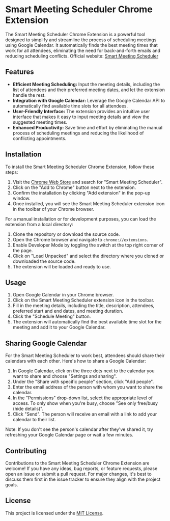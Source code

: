 # Smart Meeting Scheduler Chrome Extension

The Smart Meeting Scheduler Chrome Extension is a powerful tool designed to simplify and streamline the process of scheduling meetings using Google Calendar. It automatically finds the best meeting times that work for all attendees, eliminating the need for back-and-forth emails and reducing scheduling conflicts.
Official website: [Smart Meeting Scheduler](https://smartmeetingscheduler.site)

## Features

- **Efficient Meeting Scheduling:** Input the meeting details, including the list of attendees and their preferred meeting dates, and let the extension handle the rest.
- **Integration with Google Calendar:** Leverage the Google Calendar API to automatically find available time slots for all attendees.
- **User-Friendly Interface:** The extension provides an intuitive user interface that makes it easy to input meeting details and view the suggested meeting times.
- **Enhanced Productivity:** Save time and effort by eliminating the manual process of scheduling meetings and reducing the likelihood of conflicting appointments.

## Installation

To install the Smart Meeting Scheduler Chrome Extension, follow these steps:

1. Visit the [Chrome Web Store](https://chrome.google.com/webstore) and search for "Smart Meeting Scheduler".
2. Click on the "Add to Chrome" button next to the extension.
3. Confirm the installation by clicking "Add extension" in the pop-up window.
4. Once installed, you will see the Smart Meeting Scheduler extension icon in the toolbar of your Chrome browser.

For a manual installation or for development purposes, you can load the extension from a local directory:

1. Clone the repository or download the source code.
2. Open the Chrome browser and navigate to `chrome://extensions`.
3. Enable Developer Mode by toggling the switch at the top right corner of the page.
4. Click on "Load Unpacked" and select the directory where you cloned or downloaded the source code.
5. The extension will be loaded and ready to use.

## Usage

1. Open Google Calendar in your Chrome browser.
2. Click on the Smart Meeting Scheduler extension icon in the toolbar.
3. Fill in the meeting details, including the title, description, attendees, preferred start and end dates, and meeting duration.
4. Click the "Schedule Meeting" button.
5. The extension will automatically find the best available time slot for the meeting and add it to your Google Calendar.

## Sharing Google Calendar

For the Smart Meeting Scheduler to work best, attendees should share their calendars with each other. Here's how to share a Google Calendar:

1. In Google Calendar, click on the three dots next to the calendar you want to share and choose "Settings and sharing".
2. Under the "Share with specific people" section, click "Add people".
3. Enter the email address of the person with whom you want to share the calendar.
4. In the "Permissions" drop-down list, select the appropriate level of access. To only show when you're busy, choose "See only free/busy (hide details)".
5. Click "Send". The person will receive an email with a link to add your calendar to their list.

Note: If you don't see the person's calendar after they've shared it, try refreshing your Google Calendar page or wait a few minutes.

## Contributing

Contributions to the Smart Meeting Scheduler Chrome Extension are welcome! If you have any ideas, bug reports, or feature requests, please open an issue or submit a pull request. For major changes, it's best to discuss them first in the issue tracker to ensure they align with the project goals.

## License

This project is licensed under the [MIT License](LICENSE).
